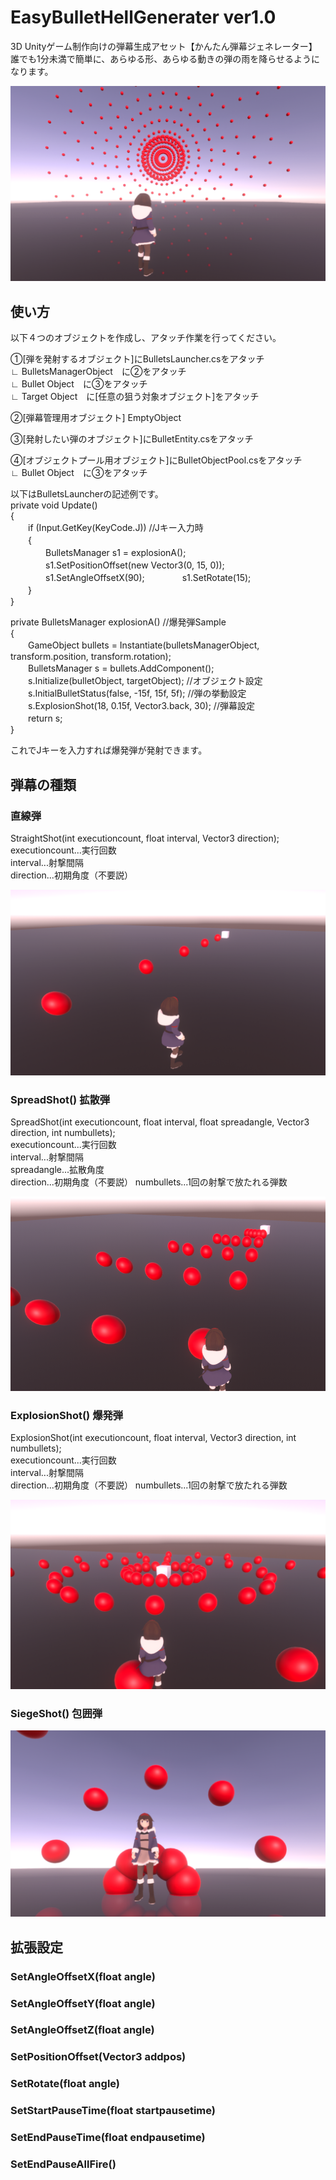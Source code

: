 # EasyBulletHellGenerater ver1.0
3D Unityゲーム制作向けの弾幕生成アセット【かんたん弾幕ジェネレーター】  
誰でも1分未満で簡単に、あらゆる形、あらゆる動きの弾の雨を降らせるようになります。

![sc1](https://github.com/NoranekoSan1000/EasyBulletHellGenerater/blob/main/img/sc1.png)

  
## 使い方
以下４つのオブジェクトを作成し、アタッチ作業を行ってください。

①[弾を発射するオブジェクト]にBulletsLauncher.csをアタッチ  
∟ BulletsManagerObject　に②をアタッチ  
∟ Bullet Object　に③をアタッチ  
∟ Target Object　に[任意の狙う対象オブジェクト]をアタッチ  
  
②[弾幕管理用オブジェクト] EmptyObject  

③[発射したい弾のオブジェクト]にBulletEntity.csをアタッチ  

④[オブジェクトプール用オブジェクト]にBulletObjectPool.csをアタッチ  
∟ Bullet Object　に③をアタッチ  

以下はBulletsLauncherの記述例です。    
private void Update()  
{  
　　if (Input.GetKey(KeyCode.J)) //Jキー入力時  
　　{  
　　　　BulletsManager s1 = explosionA();  
　　　　s1.SetPositionOffset(new Vector3(0, 15, 0));
　　　　s1.SetAngleOffsetX(90);
　　　　s1.SetRotate(15);  
　　}  
}  

private BulletsManager explosionA() //爆発弾Sample  
{  
　　GameObject bullets = Instantiate(bulletsManagerObject, transform.position, transform.rotation);  
　　BulletsManager s = bullets.AddComponent<BulletsManager>();  
　　s.Initialize(bulletObject, targetObject); //オブジェクト設定  
　　s.InitialBulletStatus(false, -15f, 15f, 5f); //弾の挙動設定  
　　s.ExplosionShot(18, 0.15f, Vector3.back, 30); //弾幕設定  
　　return s;  
}  

これでJキーを入力すれば爆発弾が発射できます。  
  
## 弾幕の種類  


### 直線弾  
StraightShot(int executioncount, float interval, Vector3 direction);  
executioncount...実行回数  
interval...射撃間隔  
direction...初期角度（不要説）  

![sc2](https://github.com/NoranekoSan1000/EasyBulletHellGenerater/blob/main/img/sc2.png)

### SpreadShot() 拡散弾  
SpreadShot(int executioncount, float interval, float spreadangle, Vector3 direction, int numbullets);  
executioncount...実行回数  
interval...射撃間隔  
spreadangle...拡散角度  
direction...初期角度（不要説） 
numbullets...1回の射撃で放たれる弾数 

![sc3](https://github.com/NoranekoSan1000/EasyBulletHellGenerater/blob/main/img/sc3.png)

### ExplosionShot() 爆発弾  
ExplosionShot(int executioncount, float interval, Vector3 direction, int numbullets);  
executioncount...実行回数  
interval...射撃間隔  
direction...初期角度（不要説） 
numbullets...1回の射撃で放たれる弾数  

![sc4](https://github.com/NoranekoSan1000/EasyBulletHellGenerater/blob/main/img/sc4.png)

### SiegeShot() 包囲弾  
![sc5](https://github.com/NoranekoSan1000/EasyBulletHellGenerater/blob/main/img/sc5.png)

  
## 拡張設定

### SetAngleOffsetX(float angle)

### SetAngleOffsetY(float angle)

### SetAngleOffsetZ(float angle)

### SetPositionOffset(Vector3 addpos)

### SetRotate(float angle)

### SetStartPauseTime(float startpausetime)

### SetEndPauseTime(float endpausetime)

### SetEndPauseAllFire()
